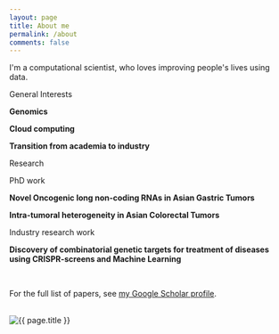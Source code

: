 ```yaml
---
layout: page
title: About me
permalink: /about
comments: false
---
```


<div class="row justify-content-between">
<div class="col-md-8 pr-5">

<p>I'm a computational scientist, who loves improving people's lives using data.</p>

<p>General Interests</p>
<p><b>Genomics</b></p>
<p><b>Cloud computing</b></p>
<p><b>Transition from academia to industry</b></p>

<p>Research</p>
<p> PhD work </p>
<p><b>Novel Oncogenic long non-coding RNAs in Asian Gastric Tumors</b><p>
<p><b> Intra-tumoral heterogeneity in Asian Colorectal Tumors </b><p>
<p> Industry research work </p>
<p><b>Discovery of combinatorial genetic targets for treatment of diseases using CRISPR-screens and Machine Learning</b><p>
<br/>
<p>For the full list of papers, see <a href="https://scholar.google.com/citations?hl=en&user=lIh6QvUAAAAJ&view_op=list_works&sortby=pubdate">my Google Scholar profile</a>.</p>
<br />
</div>

<div class="col-md-4">
  <img class="featured-image img-fluid" src="{{ site.baseurl }}/assets/images/me.jpg" alt="{{ page.title }}">
</div>
</div>
